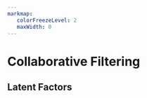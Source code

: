 ```yaml
---
markmap:
   colorFreezeLevel: 2
   maxWidth: 0
---
```


# Collaborative Filtering

## Latent Factors

